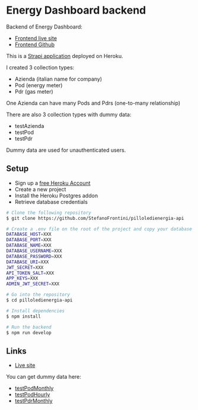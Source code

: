 # Energy Dashboard backend

Backend of Energy Dashboard:

- [Frontend live site](https://energy-report.netlify.app/)
- [Frontend Github](https://github.com/StefanoFrontini/energy-dashboard)

This is a [Strapi application](https://strapi.io/) deployed on Heroku.

I created 3 collection types:

- Azienda (italian name for company)
- Pod (energy meter)
- Pdr (gas meter)

One Azienda can have many Pods and Pdrs (one-to-many relationship)

There are also 3 collection types with dummy data:
- testAzienda
- testPod
- testPdr

Dummy data are used for unauthenticated users.

## Setup

- Sign up a [free Heroku Account](https://signup.heroku.com/)
- Create a new project
- Install the Heroku Postgres addon
- Retrieve database credentials

```bash
# Clone the following repository
$ git clone https://github.com/StefanoFrontini/pilloledienergia-api

# Create a .env file on the root of the project and copy your database credentials
DATABASE_HOST=XXX
DATABASE_PORT=XXX
DATABASE_NAME=XXX
DATABASE_USERNAME=XXX
DATABASE_PASSWORD=XXX
DATABASE_URI=XXX
JWT_SECRET=XXX
API_TOKEN_SALT=XXX
APP_KEYS=XXX
ADMIN_JWT_SECRET=XXX

# Go into the repository
$ cd pilloledienergia-api

# Install dependencies
$ npm install

# Run the backend
$ npm run develop
```

## Links
- [Live site](https://pilloledienergia-api.herokuapp.com/admin/auth/login)

You can get dummy data here:

- [testPodMonthly](https://gist.github.com/StefanoFrontini/d01b85bf65f4e43eea541d22191302b0)
- [testPodHourly](https://gist.github.com/StefanoFrontini/dae797135cac98c1903eb6855e5d1652)
- [testPdrMonthly](https://gist.github.com/StefanoFrontini/af4ac0ee2c054a68340031d459739d3f)



